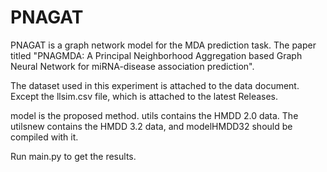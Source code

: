 # PNAGAT
PNAGAT is a graph network model for the MDA prediction task. The paper titled "PNAGMDA: A Principal Neighborhood Aggregation based
Graph Neural Network for miRNA-disease association prediction".

The dataset used in this experiment is attached to the data document. Except the llsim.csv file, which is attached to the latest Releases.

model is the proposed method. utils contains the HMDD 2.0 data. The utilsnew contains the HMDD 3.2 data, and modelHMDD32 should be compiled with it.

Run main.py to get the results.
